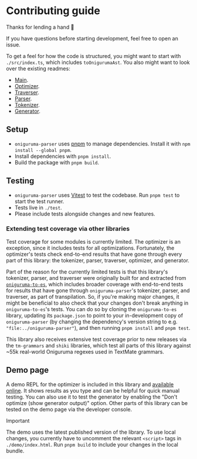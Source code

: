 # Contributing guide

Thanks for lending a hand 👋

If you have questions before starting development, feel free to open an issue.

To get a feel for how the code is structured, you might want to start with `./src/index.ts`, which includes `toOnigurumaAst`. You also might want to look over the existing readmes:

- [Main](https://github.com/slevithan/oniguruma-parser/blob/main/README.md).
- [Optimizer](https://github.com/slevithan/oniguruma-parser/blob/main/src/optimizer/README.md).
- [Traverser](https://github.com/slevithan/oniguruma-parser/blob/main/src/traverser/README.md).
- [Parser](https://github.com/slevithan/oniguruma-parser/blob/main/src/parser/README.md).
- [Tokenizer](https://github.com/slevithan/oniguruma-parser/blob/main/src/tokenizer/README.md).
- [Generator](https://github.com/slevithan/oniguruma-parser/blob/main/src/generator/README.md).

## Setup

- `oniguruma-parser` uses [pnpm](https://pnpm.io/) to manage dependencies. Install it with `npm install --global pnpm`.
- Install dependencies with `pnpm install`.
- Build the package with `pnpm build`.

## Testing

- `oniguruma-parser` uses [Vitest](https://vitest.dev/) to test the codebase. Run `pnpm test` to start the test runner.
- Tests live in `./test`.
- Please include tests alongside changes and new features.

### Extending test coverage via other libraries

Test coverage for some modules is currently limited. The optimizer is an exception, since it includes tests for all optimizations. Fortunately, the optimizer's tests check end-to-end results that have gone through every part of this library: the tokenizer, parser, traverser, optimizer, and generator.

Part of the reason for the currently limited tests is that this library's tokenizer, parser, and traverser were originally built for and extracted from [`oniguruma-to-es`](https://github.com/slevithan/oniguruma-to-es), which includes broader coverage with end-to-end tests for results that have gone through `oniguruma-parser`'s tokenizer, parser, and traverser, as part of transpilation. So, if you're making major changes, it might be beneficial to also check that your changes don't break anything in `oniguruma-to-es`'s tests. You can do so by cloning the `oniguruma-to-es` library, updating its `package.json` to point to your in-development copy of `oniguruma-parser` (by changing the dependency's version string to e.g. `"file:../oniguruma-parser"`), and then running `pnpm install` and `pnpm test`.

This library also receives extensive test coverage prior to new releases via the `tm-grammars` and `shiki` libraries, which test all parts of this library against ~55k real-world Oniguruma regexes used in TextMate grammars.

## Demo page

A demo REPL for the optimizer is included in this library and [available online](https://slevithan.github.io/oniguruma-parser/demo/). It shows results as you type and can be helpful for quick manual testing. You can also use it to test the generator by enabling the "Don't optimize (show generator output)" option. Other parts of this library can be tested on the demo page via the developer console.

> [!IMPORTANT]
> The demo uses the latest published version of the library. To use local changes, you currently have to uncomment the relevant `<script>` tags in `./demo/index.html`. Run `pnpm build` to include your changes in the local bundle.
